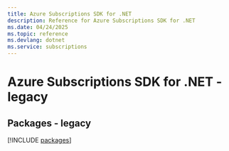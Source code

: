 ```yaml
---
title: Azure Subscriptions SDK for .NET
description: Reference for Azure Subscriptions SDK for .NET
ms.date: 04/24/2025
ms.topic: reference
ms.devlang: dotnet
ms.service: subscriptions
---
```

# Azure Subscriptions SDK for .NET - legacy
## Packages - legacy
[!INCLUDE [packages](subscriptions-index.md)]